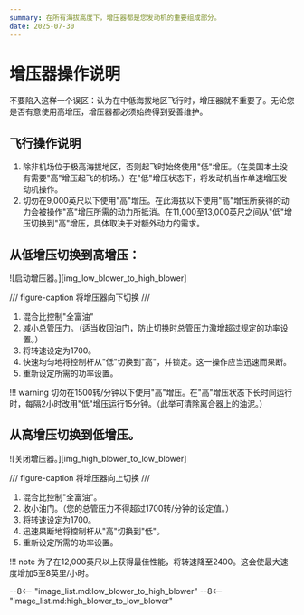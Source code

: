 ```yaml
---
summary: 在所有海拔高度下，增压器都是您发动机的重要组成部分。
date: 2025-07-30
---
```


# 增压器操作说明

不要陷入这样一个误区：认为在中低海拔地区飞行时，增压器就不重要了。无论您是否有意使用高增压，增压器都必须始终得到妥善维护。

## 飞行操作说明

1. 除非机场位于极高海拔地区，否则起飞时始终使用"低"增压。（在美国本土没有需要"高"增压起飞的机场。）在"低"增压状态下，将发动机当作单速增压发动机操作。
2. 切勿在9,000英尺以下使用"高"增压。在此海拔以下使用"高"增压所获得的动力会被操作"高"增压所需的动力所抵消。在11,000至13,000英尺之间从"低"增压切换到"高"增压，具体取决于对额外动力的需求。

## 从低增压切换到高增压：

![启动增压器。][img_low_blower_to_high_blower]

/// figure-caption
将增压器向下切换
///

1. 混合比控制"全富油"
2. 减小总管压力。（适当收回油门，防止切换时总管压力激增超过规定的功率设置。）
3. 将转速设定为1700。
4. 快速均匀地将控制杆从"低"切换到"高"，并锁定。这一操作应当迅速而果断。
5. 重新设定所需的功率设置。

!!! warning
    切勿在1500转/分钟以下使用"高"增压。在"高"增压状态下长时间运行时，每隔2小时改用"低"增压运行15分钟。（此举可清除离合器上的油泥。）

## 从高增压切换到低增压。
![关闭增压器。][img_high_blower_to_low_blower]

/// figure-caption
将增压器向上切换
///

1. 混合比控制"全富油"。
2. 收小油门。（您的总管压力不得超过1700转/分钟的设定值。）
3. 将转速设定为1700。
4. 迅速果断地将控制杆从"高"切换到"低"。
5. 重新设定所需的功率设置。

!!! note
    为了在12,000英尺以上获得最佳性能，将转速降至2400。这会使最大速度增加5至8英里/小时。

<!-- links -->
--8<-- "image_list.md:low_blower_to_high_blower"
--8<-- "image_list.md:high_blower_to_low_blower"